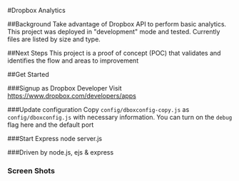 #Dropbox Analytics

##Background
Take advantage of Dropbox API to perform basic analytics. This project was deployed in "development" mode and tested. 
Currently files are listed by size and type.

##Next Steps
This project is a proof of concept (POC) that validates and identifies the flow and areas to improvement

##Get Started

###Signup as Dropbox Developer
Visit https://www.dropbox.com/developers/apps 

###Update configuration
Copy ```config/dboxconfig-copy.js``` as ```config/dboxconfig.js``` with necessary information. You can turn on the ```debug``` flag here and the default port


###Start Express
node server.js

###Driven by
node.js, ejs & express

### Screen Shots


